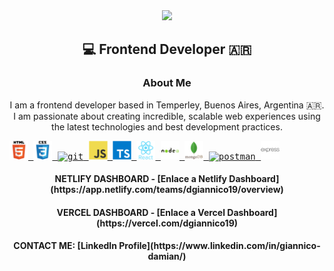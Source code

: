 <div align="center">
  <img src="https://capsule-render.vercel.app/api?type=slice&color=auto&height=250&section=header&fontAlignY=32&fontAlign=65&rotate=17&text=Hello!%20I%20am%20Damian!%20👋&fontSize=40" />
</div>

<h2 align="center">💻 Frontend Developer 🇦🇷</h2>

<h3 align="center">About Me</h3>
<p align="center">I am a frontend developer based in Temperley, Buenos Aires, Argentina 🇦🇷. I am passionate about creating incredible, scalable web experiences using the latest technologies and best development practices.</p>

<p>
  <kbd>
    <a href="https://www.w3.org/html/" target="_blank"> 
      <img src="https://raw.githubusercontent.com/devicons/devicon/master/icons/html5/html5-original-wordmark.svg" alt="html5" width="30" height="30"/>
    </a>
  </kbd>
  <kbd>
    <a href="https://www.w3schools.com/css/" target="_blank"> 
      <img src="https://raw.githubusercontent.com/devicons/devicon/master/icons/css3/css3-original-wordmark.svg" alt="css3" width="30" height="30"/>
    </a>
  </kbd>
  <kbd>
    <a href="https://git-scm.com/" target="_blank">
      <img src="https://www.vectorlogo.zone/logos/git-scm/git-scm-icon.svg" alt="git" width="30" height="30"/>
    </a>
  </kbd> 
  <kbd>
    <a href="https://developer.mozilla.org/en-US/docs/Web/JavaScript" target="_blank">
      <img src="https://raw.githubusercontent.com/devicons/devicon/master/icons/javascript/javascript-original.svg" alt="javascript" width="30" height="30"/>
    </a>
  </kbd>
   <kbd>
     <a href="https://www.typescriptlang.org/" target="_blank">
       <img src="https://raw.githubusercontent.com/devicons/devicon/master/icons/typescript/typescript-original.svg" alt="typescript" width="30" height="30"/>
     </a>
   </kbd>
   <kbd>
     <a href="https://reactjs.org/" target="_blank">
       <img src="https://raw.githubusercontent.com/devicons/devicon/master/icons/react/react-original-wordmark.svg" alt="react" width="30" height="30"/>
     </a>
   </kbd>
   <kbd>
    <a href="https://nodejs.org" target="_blank">
      <img src="https://raw.githubusercontent.com/devicons/devicon/master/icons/nodejs/nodejs-original-wordmark.svg" alt="React Native" width="30" height="30"/>
    </a>
   </kbd>
   <kbd>
     <a href="https://www.mongodb.com/" target="_blank">
       <img src="https://raw.githubusercontent.com/devicons/devicon/master/icons/mongodb/mongodb-original-wordmark.svg" alt="mongodb" width="30" height="30"/>
     </a>
   </kbd>
   <kbd>
     <a href="https://postman.com" target="_blank"> <img src="https://www.vectorlogo.zone/logos/getpostman/getpostman-icon.svg" alt="postman" width="30" height="30"/>
     </a>
   </kbd>
   <kbd>
     <a href="https://expressjs.com" target="_blank">
       <img src="https://raw.githubusercontent.com/devicons/devicon/master/icons/express/express-original-wordmark.svg" alt="express" width="30" height="30"/>
     </a>
   </kbd>  
</p>

<h4 align="center">NETLIFY DASHBOARD - [Enlace a Netlify Dashboard](https://app.netlify.com/teams/dgiannico19/overview)</h4>  
<h4 align="center">VERCEL DASHBOARD - [Enlace a Vercel Dashboard](https://vercel.com/dgiannico19)</h4> 
<h4 align="center">CONTACT ME: [LinkedIn Profile](https://www.linkedin.com/in/giannico-damian/)</h4>
